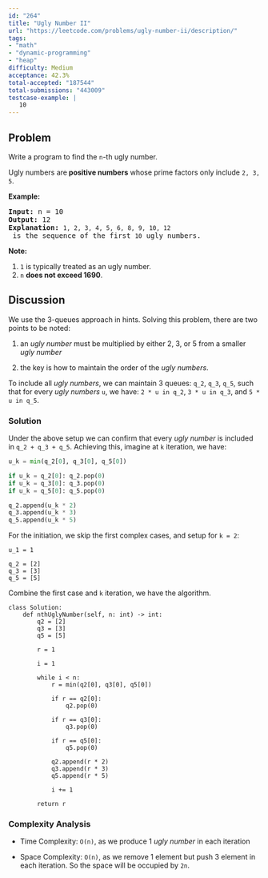 ```yaml
---
id: "264"
title: "Ugly Number II"
url: "https://leetcode.com/problems/ugly-number-ii/description/"
tags:
- "math"
- "dynamic-programming"
- "heap"
difficulty: Medium
acceptance: 42.3%
total-accepted: "187544"
total-submissions: "443009"
testcase-example: |
   10
---
```


## Problem

<p>Write a program to find the <code>n</code>-th ugly number.</p>

<p>Ugly numbers are<strong> positive numbers</strong> whose prime factors only include <code>2, 3, 5</code>.&nbsp;</p>

<p><strong>Example:</strong></p>

<pre>
<strong>Input:</strong> n = 10
<strong>Output:</strong> 12
<strong>Explanation: </strong><code>1, 2, 3, 4, 5, 6, 8, 9, 10, 12</code> is the sequence of the first <code>10</code> ugly numbers.</pre>

<p><strong>Note: </strong>&nbsp;</p>

<ol>
	<li><code>1</code> is typically treated as an ugly number.</li>
	<li><code>n</code> <b>does not exceed 1690</b>.</li>
</ol>

## Discussion

We use the 3-queues approach in hints. Solving this problem, there are two
points to be noted:

1. an *ugly number* must be multiplied by either 2, 3, or 5 from a
smaller *ugly number*

1. the key is how to maintain the order of the *ugly numbers*.

To include all *ugly numbers*, we can maintain 3 queues: `q_2`, `q_3`, `q_5`,
such that for every *ugly numbers* `u`, we have:
`2 * u in q_2`, `3 * u in q_3`, and `5 * u in q_5`.

### Solution

Under the above setup we can confirm that every *ugly number* is included in
`q_2 + q_3 + q_5`. Achieving this, imagine at `k` iteration, we have:

```python
u_k = min(q_2[0], q_3[0], q_5[0])

if u_k = q_2[0]: q_2.pop(0)
if u_k = q_3[0]: q_3.pop(0)
if u_k = q_5[0]: q_5.pop(0)

q_2.append(u_k * 2)
q_3.append(u_k * 3)
q_5.append(u_k * 5)
```

For the initiation, we skip the first complex cases, and setup for `k = 2`:

```py3
u_1 = 1

q_2 = [2]
q_3 = [3]
q_5 = [5]
```

Combine the first case and `k` iteration, we have the algorithm.

```py3
class Solution:
    def nthUglyNumber(self, n: int) -> int:
        q2 = [2]
        q3 = [3]
        q5 = [5]

        r = 1

        i = 1

        while i < n:
            r = min(q2[0], q3[0], q5[0])

            if r == q2[0]:
                q2.pop(0)

            if r == q3[0]:
                q3.pop(0)

            if r == q5[0]:
                q5.pop(0)

            q2.append(r * 2)
            q3.append(r * 3)
            q5.append(r * 5)

            i += 1

        return r
```

### Complexity Analysis

- Time Complexity: `O(n)`, as we produce 1 *ugly number* in each iteration

- Space Complexity: `O(n)`, as we remove 1 element but push 3 element in each
  iteration. So the space will be occupied by `2n`.
